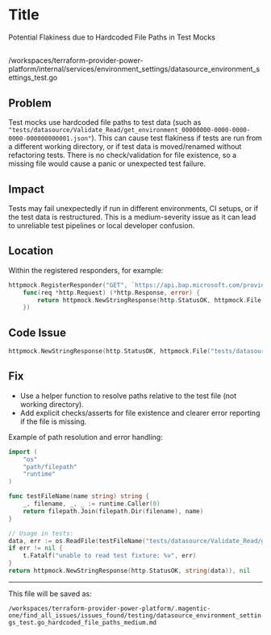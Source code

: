 # Title

Potential Flakiness due to Hardcoded File Paths in Test Mocks

##

/workspaces/terraform-provider-power-platform/internal/services/environment_settings/datasource_environment_settings_test.go

## Problem

Test mocks use hardcoded file paths to test data (such as `"tests/datasource/Validate_Read/get_environment_00000000-0000-0000-0000-000000000001.json"`). This can cause test flakiness if tests are run from a different working directory, or if test data is moved/renamed without refactoring tests. There is no check/validation for file existence, so a missing file would cause a panic or unexpected test failure.

## Impact

Tests may fail unexpectedly if run in different environments, CI setups, or if the test data is restructured. This is a medium-severity issue as it can lead to unreliable test pipelines or local developer confusion.

## Location

Within the registered responders, for example:

```go
httpmock.RegisterResponder("GET", `https://api.bap.microsoft.com/providers/Microsoft.BusinessAppPlatform/scopes/admin/environments/00000000-0000-0000-0000-000000000001?api-version=2023-06-01`,
    func(req *http.Request) (*http.Response, error) {
        return httpmock.NewStringResponse(http.StatusOK, httpmock.File("tests/datasource/Validate_Read/get_environment_00000000-0000-0000-0000-000000000001.json").String()), nil
    })
```

## Code Issue

```go
httpmock.NewStringResponse(http.StatusOK, httpmock.File("tests/datasource/Validate_Read/get_environment_00000000-0000-0000-0000-000000000001.json").String())
```

## Fix

- Use a helper function to resolve paths relative to the test file (not working directory).
- Add explicit checks/asserts for file existence and clearer error reporting if the file is missing.

Example of path resolution and error handling:

```go
import (
    "os"
    "path/filepath"
    "runtime"
)

func testFileName(name string) string {
    _, filename, _, _ := runtime.Caller(0)
    return filepath.Join(filepath.Dir(filename), name)
}

// Usage in tests:
data, err := os.ReadFile(testFileName("tests/datasource/Validate_Read/get_environment_00000000-0000-0000-0000-000000000001.json"))
if err != nil {
    t.Fatalf("unable to read test fixture: %v", err)
}
return httpmock.NewStringResponse(http.StatusOK, string(data)), nil
```

---

This file will be saved as:

`/workspaces/terraform-provider-power-platform/.magentic-one/find_all_issues/issues_found/testing/datasource_environment_settings_test.go_hardcoded_file_paths_medium.md`
